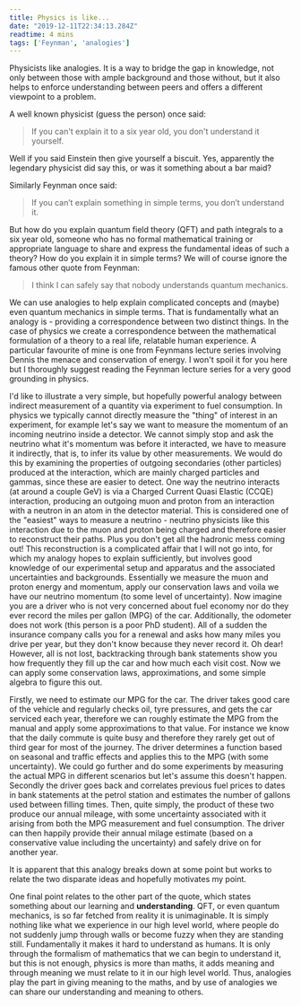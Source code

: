 ```yaml
---
title: Physics is like...
date: "2019-12-11T22:34:13.284Z"
readtime: 4 mins
tags: ['Feynman', 'analogies']
---
```


Physicists like analogies. It is a way to bridge the gap in knowledge, not only between those with ample background and those without, but it also helps to enforce understanding between peers and offers a different viewpoint to a problem.

A well known physicist (guess the person) once said:
> If you can't explain it to a six year old, you don't understand it yourself.

Well if you said Einstein then give yourself a biscuit. Yes, apparently the legendary physicist did say this, or was it something about a bar maid? 

Similarly Feynman once said:
> If you can’t explain something in simple terms, you don’t understand it.

But how do you explain quantum field theory (QFT) and path integrals to a six year old, someone who has no formal mathematical training or appropriate language to share and express the fundamental ideas of such a theory? How do you explain it in simple terms? 
We will of course ignore the famous other quote from Feynman:
> I think I can safely say that nobody understands quantum mechanics.

We can use analogies to help explain complicated concepts and (maybe) even quantum mechanics in simple terms. That is fundamentally what an analogy is - providing a correspondence between two distinct things. In the case of physics we create a correspondence between the mathematical formulation of a theory to a real life, relatable human experience. A particular favourite of mine is one from Feynmans lecture series involving Dennis the menace and conservation of energy. I won't spoil it for you here but I thoroughly suggest reading the Feynman lecture series for a very good grounding in physics.

I'd like to illustrate a very simple, but hopefully powerful analogy between indirect measurement of a quantity via experiment to fuel consumption. In physics we typically cannot directly measure the "thing" of interest in an experiment, for example let's say we want to measure the momentum of an incoming neutrino inside a detector. We cannot simply stop and ask the neutrino what it's momentum was before it interacted, we have to measure it indirectly, that is, to infer its value by other measurements. We would do this by examining the properties of outgoing secondaries (other particles) produced at the interaction, which are mainly charged particles and gammas, since these are easier to detect. One way the neutrino interacts (at around a couple GeV) is via a Charged Current Quasi Elastic (CCQE) interaction, producing an outgoing muon and proton from an interaction with a neutron in an atom in the detector material. This is considered one of the "easiest" ways to measure a neutrino - neutrino physicists like this interaction due to the muon and proton being charged and therefore easier to reconstruct their paths. Plus you don't get all the hadronic mess coming out! This reconstruction is a complicated affair that I will not go into, for which my analogy hopes to explain sufficiently, but involves good knowledge of our experimental setup and apparatus and the associated uncertainties and backgrounds. Essentially we measure the muon and proton energy and momentum, apply our conservation laws and voila we have our neutrino momentum (to some level of uncertainty). Now imagine you are a driver who is not very concerned about fuel economy nor do they ever record the miles per gallon (MPG) of the car. Additionally, the odometer does not work (this person is a poor PhD student). All of a sudden the insurance company calls you for a renewal and asks how many miles you drive per year, but they don't know because they never record it. Oh dear! However, all is not lost, backtracking through bank statements show you how frequently they fill up the car and how much each visit cost. Now we can apply some conservation laws, approximations, and some simple algebra to figure this out.

Firstly, we need to estimate our MPG for the car. The driver takes good care of the vehicle and regularly checks oil, tyre pressures, and gets the car serviced each year, therefore we can roughly estimate the MPG from the manual and apply some approximations to that value. For instance we know that the daily commute is quite busy and therefore they rarely get out of third gear for most of the journey. The driver determines a function based on seasonal and traffic effects and applies this to the MPG (with some uncertainty). We could go further and do some experiments by measuring the actual MPG in different scenarios but let's assume this doesn't happen. Secondly the driver goes back and correlates previous fuel prices to dates in bank statements at the petrol station and estimates the number of gallons used between filling times. Then, quite simply, the product of these two produce our annual mileage, with some uncertainty associated with it arising from both the MPG measurement and fuel consumption. The driver can then happily provide their annual milage estimate (based on a conservative value including the uncertainty) and safely drive on for another year.

It is apparent that this analogy breaks down at some point but works to relate the two disparate ideas and hopefully motivates my point. 

One final point relates to the other part of the quote, which states something about our learning and <b>understanding</b>. QFT, or even quantum mechanics, is so far fetched from reality it is unimaginable. It is simply nothing like what we experience in our high level world, where people do not suddenly jump through walls or become fuzzy when they are standing still. Fundamentally it makes it hard to understand as humans. It is only through the formalism of mathematics that we can begin to understand it, but this is not enough, physics is more than maths, it adds meaning and through meaning we must relate to it in our high level world. Thus, analogies play the part in giving meaning to the maths, and by use of analogies we can share our understanding and meaning to others.  

